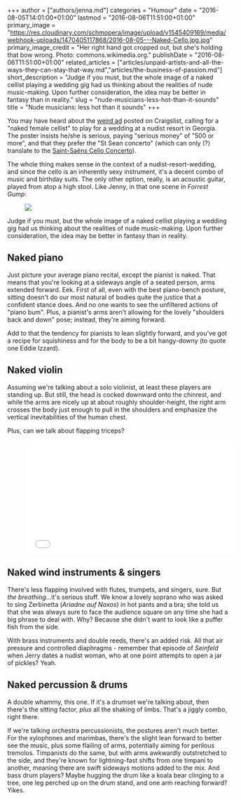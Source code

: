 +++
author = ["authors/jenna.md"]
categories = "Humour"
date = "2016-08-05T14:01:00+01:00"
lastmod = "2016-08-06T11:51:00+01:00"
primary_image = "https://res.cloudinary.com/schmopera/image/upload/v1545409169/media/webhook-uploads/1470405117868/2016-08-05---Naked-Cello.jpg.jpg"
primary_image_credit = "Her right hand got cropped out, but she's holding that bow wrong. Photo: commons.wikimedia.org."
publishDate = "2016-08-06T11:51:00+01:00"
related_articles = ["articles/unpaid-artists-and-all-the-ways-they-can-stay-that-way.md","articles/the-business-of-passion.md"]
short_description = "Judge if you must, but the whole image of a naked cellist playing a wedding gig had us thinking about the realities of nude music-making. Upon further consideration, the idea may be better in fantasy than in reality."
slug = "nude-musicians-less-hot-than-it-sounds"
title = "Nude musicians: less hot than it sounds"
+++

You may have heard about the [weird ad](http://slippedisc.com/2016/08/wanted-nude-cellist-for-wedding-gender-specific/) posted on Craigslist, calling for a "naked female cellist" to play for a wedding at a nudist resort in Georgia. The poster insists he/she is serious, paying "serious money" of "500 or more", and that they prefer the "St Sean concerto" (which can only (?) translate to the [Saint-Saëns Cello Concerto](https://youtu.be/Cx6UDgi9TEA)).

The whole thing makes sense in the context of a nudist-resort-wedding, and since the cello is an inherently sexy instrument, it's a decent combo of music and birthday suits. The only other option, really, is an acoustic guitar, played from atop a high stool. Like Jenny, in that one scene in *Forrest Gump*:

<figure data-type="image">

![](https://res.cloudinary.com/schmopera/image/upload/v1545409169/media/webhook-uploads/1470404337295/Screen-Shot-2016-04-09-at-6.32.51-AM.jpg.jpg)
</figure>

Judge if you must, but the whole image of a naked cellist playing a wedding gig had us thinking about the realities of nude music-making. Upon further consideration, the idea may be better in fantasy than in reality.

## Naked piano

Just picture your average piano recital, except the pianist is naked. That means that you're looking at a sideways angle of a seated person, arms extended forward. Eek. First of all, even with the best piano-bench posture, sitting doesn't do our most natural of bodies quite the justice that a confident stance does. And no one wants to see the unfiltered actions of "piano bum". Plus, a pianist's arms aren't allowing for the lovely "shoulders back and down" pose; instead, they're aiming forward. 

Add to that the tendency for pianists to lean slightly forward, and you've got a recipe for squishiness and for the body to be a bit hangy-downy (to quote one Eddie Izzard).

## Naked violin

Assuming we're talking about a solo violinist, at least these players are standing up. But still, the head is cocked downward onto the chinrest, and while the arms are nicely up at about roughly shoulder-height, the right arm crosses the body just enough to pull in the shoulders and emphasize the vertical inevitabilities of the human chest. 

Plus, can we talk about flapping triceps?

<figure data-type="video">
<iframe src="//gifs.com/embed/cameron-diaz-christina-applegate-the-sweetest-thing-ERMO1N" frameborder="0" scrolling="no" width='480' height='259.4594594594595' style="-webkit-backface-visibility: hidden;-webkit-transform: scale(1);" ></iframe>
</figure>

## Naked wind instruments & singers

There's less flapping involved with flutes, trumpets, and singers, sure. But *the breathing*...it's serious stuff. We know a lovely soprano who was asked to sing Zerbinetta (*Ariadne auf Naxos*) in hot pants and a bra; she told us that she was always sure to face the audience square on any time she had a big phrase to deal with. Why? Because she didn't want to look like a puffer fish from the side.

With brass instruments and double reeds, there's an added risk. All that air pressure and controlled diaphragms - remember that episode of *Seinfeld* when Jerry dates a nudist woman, who at one point attempts to open a jar of pickles? Yeah.

## Naked percussion & drums

A double whammy, this one. If it's a drumset we're talking about, then there's the sitting factor, *plus* all the shaking of limbs. That's a jiggly combo, right there.

If we're talking orchestra percussionists, the postures aren't much better. For the xylophones and marimbas, there's the slight lean forward to better see the music, plus some flailing of arms, potentially aiming for perilous tremolos. Timpanists do the same, but with arms awkwardly outstretched to the side, and they're known for lightning-fast shifts from one timpani to another, meaning there are swift sideways motions added to the mix. And bass drum players? Maybe hugging the drum like a koala bear clinging to a tree, one leg perched up on the drum stand, and one arm reaching forward? Yikes.
